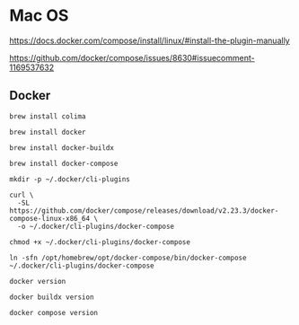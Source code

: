 # Mac OS

https://docs.docker.com/compose/install/linux/#install-the-plugin-manually

https://github.com/docker/compose/issues/8630#issuecomment-1169537632


## Docker

```shell
brew install colima
```

```shell
brew install docker
```

```shell
brew install docker-buildx
```

```shell
brew install docker-compose
```

```shell
mkdir -p ~/.docker/cli-plugins
```

```shell
curl \
  -SL https://github.com/docker/compose/releases/download/v2.23.3/docker-compose-linux-x86_64 \
  -o ~/.docker/cli-plugins/docker-compose
```

```shell
chmod +x ~/.docker/cli-plugins/docker-compose
```

```shell
ln -sfn /opt/homebrew/opt/docker-compose/bin/docker-compose ~/.docker/cli-plugins/docker-compose
```

```shell
docker version
```

```shell
docker buildx version
```

```shell
docker compose version
```
